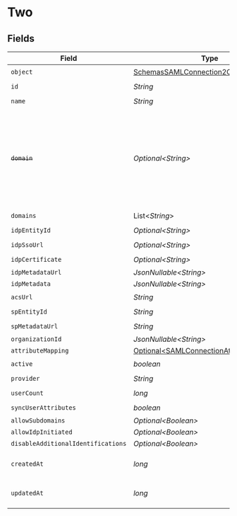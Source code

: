 # Two


## Fields

| Field                                                                                                                   | Type                                                                                                                    | Required                                                                                                                | Description                                                                                                             |
| ----------------------------------------------------------------------------------------------------------------------- | ----------------------------------------------------------------------------------------------------------------------- | ----------------------------------------------------------------------------------------------------------------------- | ----------------------------------------------------------------------------------------------------------------------- |
| `object`                                                                                                                | [SchemasSAMLConnection2Object](../../models/components/SchemasSAMLConnection2Object.md)                                 | :heavy_check_mark:                                                                                                      | N/A                                                                                                                     |
| `id`                                                                                                                    | *String*                                                                                                                | :heavy_check_mark:                                                                                                      | N/A                                                                                                                     |
| `name`                                                                                                                  | *String*                                                                                                                | :heavy_check_mark:                                                                                                      | N/A                                                                                                                     |
| ~~`domain`~~                                                                                                            | *Optional\<String>*                                                                                                     | :heavy_minus_sign:                                                                                                      | : warning: ** DEPRECATED **: This will be removed in a future release, please migrate away from it as soon as possible. |
| `domains`                                                                                                               | List\<*String*>                                                                                                         | :heavy_check_mark:                                                                                                      | N/A                                                                                                                     |
| `idpEntityId`                                                                                                           | *Optional\<String>*                                                                                                     | :heavy_check_mark:                                                                                                      | N/A                                                                                                                     |
| `idpSsoUrl`                                                                                                             | *Optional\<String>*                                                                                                     | :heavy_check_mark:                                                                                                      | N/A                                                                                                                     |
| `idpCertificate`                                                                                                        | *Optional\<String>*                                                                                                     | :heavy_check_mark:                                                                                                      | N/A                                                                                                                     |
| `idpMetadataUrl`                                                                                                        | *JsonNullable\<String>*                                                                                                 | :heavy_minus_sign:                                                                                                      | N/A                                                                                                                     |
| `idpMetadata`                                                                                                           | *JsonNullable\<String>*                                                                                                 | :heavy_minus_sign:                                                                                                      | N/A                                                                                                                     |
| `acsUrl`                                                                                                                | *String*                                                                                                                | :heavy_check_mark:                                                                                                      | N/A                                                                                                                     |
| `spEntityId`                                                                                                            | *String*                                                                                                                | :heavy_check_mark:                                                                                                      | N/A                                                                                                                     |
| `spMetadataUrl`                                                                                                         | *String*                                                                                                                | :heavy_check_mark:                                                                                                      | N/A                                                                                                                     |
| `organizationId`                                                                                                        | *JsonNullable\<String>*                                                                                                 | :heavy_minus_sign:                                                                                                      | N/A                                                                                                                     |
| `attributeMapping`                                                                                                      | [Optional\<SAMLConnectionAttributeMapping>](../../models/components/SAMLConnectionAttributeMapping.md)                  | :heavy_minus_sign:                                                                                                      | N/A                                                                                                                     |
| `active`                                                                                                                | *boolean*                                                                                                               | :heavy_check_mark:                                                                                                      | N/A                                                                                                                     |
| `provider`                                                                                                              | *String*                                                                                                                | :heavy_check_mark:                                                                                                      | N/A                                                                                                                     |
| `userCount`                                                                                                             | *long*                                                                                                                  | :heavy_check_mark:                                                                                                      | N/A                                                                                                                     |
| `syncUserAttributes`                                                                                                    | *boolean*                                                                                                               | :heavy_check_mark:                                                                                                      | N/A                                                                                                                     |
| `allowSubdomains`                                                                                                       | *Optional\<Boolean>*                                                                                                    | :heavy_minus_sign:                                                                                                      | N/A                                                                                                                     |
| `allowIdpInitiated`                                                                                                     | *Optional\<Boolean>*                                                                                                    | :heavy_minus_sign:                                                                                                      | N/A                                                                                                                     |
| `disableAdditionalIdentifications`                                                                                      | *Optional\<Boolean>*                                                                                                    | :heavy_minus_sign:                                                                                                      | N/A                                                                                                                     |
| `createdAt`                                                                                                             | *long*                                                                                                                  | :heavy_check_mark:                                                                                                      | Unix timestamp of creation.<br/>                                                                                        |
| `updatedAt`                                                                                                             | *long*                                                                                                                  | :heavy_check_mark:                                                                                                      | Unix timestamp of last update.<br/>                                                                                     |